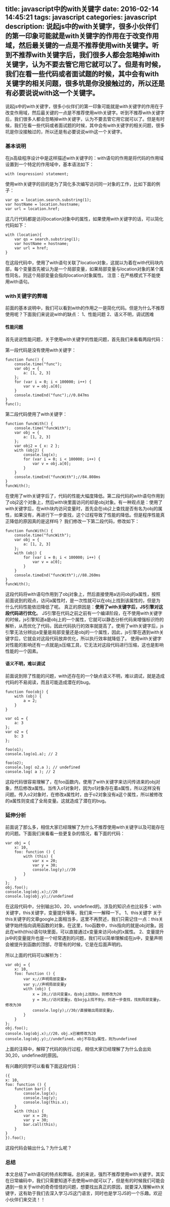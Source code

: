 title: javascript中的with关键字
date: 2016-02-14 14:45:21
tags: javascript
categories: javascript
description: 说起js中的with关键字，很多小伙伴们的第一印象可能就是with关键字的作用在于改变作用域，然后最关键的一点是不推荐使用with关键字。听到不推荐with关键字后，我们很多人都会忽略掉with关键字，认为不要去管它用它就可以了。但是有时候，我们在看一些代码或者面试题的时候，其中会有with关键字的相关问题，很多坑是你没接触过的，所以还是有必要说说with这一个关键字。
---
说起js中的with关键字，很多小伙伴们的第一印象可能就是with关键字的作用在于改变作用域，然后最关键的一点是不推荐使用with关键字。听到不推荐with关键字后，我们很多人都会忽略掉with关键字，认为不要去管它用它就可以了。但是有时候，我们在看一些代码或者面试题的时候，其中会有with关键字的相关问题，很多坑是你没接触过的，所以还是有必要说说with这一个关键字。

### 基本说明
在js高级程序设计中是这样描述with关键字的：with语句的作用是将代码的作用域设置到一个特定的作用域中，基本语法如下：
```
with (expression) statement;
```
使用with关键字的目的是为了简化多次编写访问同一对象的工作，比如下面的例子：
```
var qs = location.search.substring(1);
var hostName = location.hostname;
var url = location.href;
```
这几行代码都是访问location对象中的属性，如果使用with关键字的话，可以简化代码如下：
```
with (location){
    var qs = search.substring(1);
    var hostName = hostname;
    var url = href;
}
```
在这段代码中，使用了with语句关联了location对象，这就以为着在with代码块内部，每个变量首先被认为是一个局部变量，如果局部变量与location对象的某个属性同名，则这个局部变量会指向location对象属性。
注意：在严格模式下不能使用with语句。

### with关键字的弊端
前面的基本说明中，我们可以看到with的作用之一是简化代码。但是为什么不推荐使用呢？下面我们来说说with的缺点：
1、性能问题
2、语义不明，调试困难

#### 性能问题
首先说说性能问题，关于使用with关键字的性能问题，首先我们来看看两段代码：

第一段代码是没有使用with关键字：
```
function func() {
    console.time("func");
    var obj = {
        a: [1, 2, 3]
    };
    for (var i = 0; i < 100000; i++) {
        var v = obj.a[0];
    }
    console.timeEnd("func");//0.847ms
}
func();
```

第二段代码使用了with关键字：
```
function funcWith() {
    console.time("funcWith");
    var obj = {
        a: [1, 2, 3]
    };
    var obj2 = { x: 2 };
    with (obj2) {
        console.log(x);
        for (var i = 0; i < 100000; i++) {
            var v = obj.a[0];
        }
    }
    console.timeEnd("funcWith");//84.808ms
}
funcWith();  
```
在使用了with关键字后了，代码的性能大幅度降低。第二段代码的with语句作用到了obj2这个对象上，然后with块里面访问的却是obj对象。有一种观点是：使用了with关键字后，在with块内访问变量时，首先会在obj2上查找是否有名为obj的属性，如果没有，再进行下一步查找，这个过程导致了性能的降低。但是程序性能真正降低的原因真的是这样吗？
我们修改一下第二段代码，修改如下：
```
function funcWith() {
    console.time("funcWith");
    var obj = {
        a: [1, 2, 3]
    };
    with (obj) {
        for (var i = 0; i < 100000; i++) {
            var v = a[0];
        }
    }
    console.timeEnd("funcWith");//88.260ms
}
funcWith();  
```
这段代码将with语句作用到了obj对象上，然后直接使用a访问obj的a属性，按照前面说到的观点，访问a属性时，是一次性就可以在obj上找到该属性的，但是为什么代码性能依旧降低了呢。
真正的原因是：<b>使用了with关键字后，JS引擎对这段代码进行优化</b>。
JS引擎在代码之前之前有一个编译阶段，在不使用with关键字的时候，js引擎知道a是obj上的一个属性，它就可以静态分析代码来增强标识符的解析，从而优化了代码，因此代码执行的效率就提高了。使用了with关键字后，js引擎无法分辨出a变量是局部变量还是obj的一个属性，因此，js引擎在遇到with关键字后，它就会对这段代码放弃优化，所以执行效率就降低了。
使用with关键字对性能的影响还有一点就是js压缩工具，它无法对这段代码进行压缩，这也是影响性能的一个因素。

#### 语义不明，难以调试
前面说到除了性能的问题，with还存在的一个缺点语义不明，难以调试，就是造成代码的不易阅读，而且可能造成潜在的bug。
```
function foo(obj) {
    with (obj) {
        a = 2;
    }
}

var o1 = {
    a: 3
};
var o2 = {
    b: 3
};

foo(o1);
console.log(o1.a); // 2

foo(o2);
console.log( o2.a ); // undefined
console.log( a ); // 2
```
这段代码很容易理解了，在foo函数内，使用了with关键字来访问传进来的obj对象，然后修改a属性。当传入o1对象时，因为o1对象存在着a属性，所以这样没有问题。传入o2对象时，在修改a属性时，由于o2对象没有a这个属性，所以被修改的a属性则变成了全局变量。这就造成了潜在的bug。

### 延伸分析
前面说了那么多，相信大家已经理解了为什么不推荐使用with关键字以及可能存在的问题。下面我们来看看一些更复杂的情况，看下面的代码：
```
var obj = {
    x: 10,
    foo: function () {
        with (this) {
            var x = 20;
            var y = 30;
            console.log(y);//30
        }
    }
};
obj.foo();
console.log(obj.x);//20
console.log(obj.y);//undefined  
```
在这段代码中，分别输出30，20，undefined的。涉及的知识点也比较多：with关键字，this关键字，变量提升等等，我们来一一解释一下。
1、this关键字
关于this关键字的文章google上面相当多，这里不再赘述，我们只需记住一点：this关键字始终指向调用函数的对象。在这里，foo函数中，this指向的就是obj对象。因此在with(this)语句块里面，可以直接通过x变量来访问obj的x属性。
2、变量提升
js中的变量提升也是一个经常遇到的问题，我们可以简单理解成在js中，变量声明会被提升到函数的顶部，尽管有的时候，它是在后面声明的。

所以上面的代码可以解析为：
```
var obj = {
    x: 10,
    foo: function () {
        var x;//声明局部变量x
        var y;//声明局部变量y
        with (obj) {
            x = 20;//访问变量x，在obj上找到x，则修改为20
            y = 30;//访问变量y，在bojg上找不到y，则进一步查找，找到局部变量y，修改为30
            console.log(y);//30//直接输出局部变量y，
        }
    }
};
obj.foo();
console.log(obj.x);//20，obj.x已被修改为20
console.log(obj.y);//undefined，obj不存在y属性，则为undefined
```
上面的注释中，解释了代码的执行过程，相信大家已经理解了为什么会出处30,20，undefined的原因。

有兴趣的同学可以看看下面这段代码：
```
({
x: 10,
foo: function () {
    function bar() {
        console.log(x);
        console.log(y);
        console.log(this.x);
    }
    with (this) {
        var x = 20;
        var y = 30;
        bar.call(this);
    }
}
}).foo();
```
这段代码会输出什么？为什么呢？

### 总结
本文总结了with语句的特点和弊端，总的来说，强烈不推荐使用with关键字。其实在日常编码中，我们只需要知道不去使用with就可以了，但是有的时候我们可能会遇到一些关于with的奇奇怪怪的问题，想要找出真正的原因，就要深入理解with关键字，这有助于我们去深入学习JS这门语言，同时也是学习JS的一个乐趣。欢迎小伙伴们来交流！！

